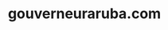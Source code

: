 ---
layout: post
title:  "gouverneuraruba.com"
internal_url:  "/data/gouverneuraruba.com.html"
categories: dutchgov
---